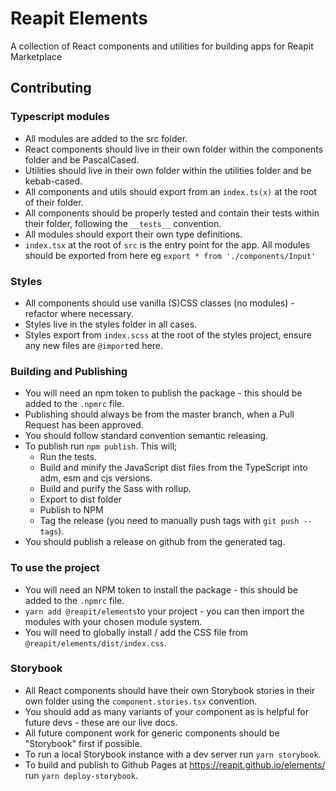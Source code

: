 # Reapit Elements

A collection of React components and utilities for building apps for Reapit Marketplace

## Contributing

### Typescript modules

- All modules are added to the src folder.
- React components should live in their own folder within the components folder and be PascalCased.
- Utilities should live in their own folder within the utilities folder and be kebab-cased.
- All components and utils should export from an `index.ts(x)` at the root of their folder.
- All components should be properly tested and contain their tests within their folder, following the `__tests__` convention.
- All modules should export their own type definitions.
- `index.tsx` at the root of `src` is the entry point for the app. All modules should be exported from here eg `export * from './components/Input'`

### Styles

- All components should use vanilla (S)CSS classes (no modules) - refactor where necessary.
- Styles live in the styles folder in all cases. 
- Styles export from `index.scss` at the root of the styles project, ensure any new files are `@import`ed here.

### Building and Publishing

- You will need an npm token to publish the package - this should be added to the `.npmrc` file.
- Publishing should always be from the master branch, when a Pull Request has been approved.
- You should follow standard convention semantic releasing.
- To publish run `npm publish`. This will;
  - Run the tests.
  - Build and minify the JavaScript dist files from the TypeScript into adm, esm and cjs versions.
  - Build and purify the Sass with rollup.
  - Export to dist folder
  - Publish to NPM
  - Tag the release (you need to manually push tags with `git push --tags`).
- You should publish a release on github from the generated tag.

### To use the project

- You will need an NPM token to install the package - this should be added to the `.npmrc` file.
- `yarn add @reapit/elements`to your project - you can then import the modules with your chosen module system.
- You will need to globally install / add the CSS file from `@reapit/elements/dist/index.css`.

### Storybook

- All React components should have their own Storybook stories in their own folder using the `component.stories.tsx` convention.
- You should add as many variants of your component as is helpful for future devs - these are our live docs.
- All future component work for generic components should be "Storybook" first if possible.
- To run a local Storybook instance with a dev server run `yarn storybook`.
- To build and publish to Github Pages at https://reapit.github.io/elements/ run `yarn deploy-storybook`.

